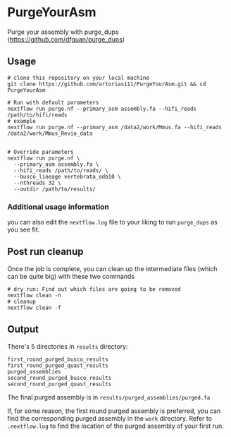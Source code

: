 # PurgeYourAsm

Purge your assembly with purge_dups (https://github.com/dfguan/purge_dups)

## Usage 
```shell
# clone this repository on your local machine
git clone https://github.com/artorias111/PurgeYourAsm.git && cd PurgeYourAsm

# Run with default parameters
nextflow run purge.nf --primary_asm assembly.fa --hifi_reads /path/to/hifi/reads
# example
nextflow run purge.nf --primary_asm /data2/work/Mmus.fa --hifi_reads /data2/work/Mmus_Revio_data


# Override parameters
nextflow run purge.nf \
  --primary_asm assembly.fa \
  --hifi_reads /path/to/reads/ \
  --busco_lineage vertebrata_odb10 \
  --nthreads 32 \
  --outdir /path/to/results/
```


### Additional usage information
you can also edit the `nextflow.log` file to your liking to run `purge_dups` as you see fit. 

## Post run cleanup
Once the job is complete, you can clean up the intermediate files (which can be quite big) with these two commands
```shell
# dry run: Find out which files are going to be removed
nextflow clean -n
# cleanup
nextflow clean -f
```

## Output
There's 5 directories in `results` directory:
```shell
first_round_purged_busco_results
first_round_purged_quast_results
purged_assemblies
second_round_purged_busco_results
second_round_purged_quast_results
```
The final purged assembly is in `results/purged_assemblies/purged.fa` 

If, for some reason, the first round purged assembly is preferred, you can find the corresponding purged assembly in the `work` directory. Refer to `.nextflow.log` to find the location of the purged assembly of your first run. 
